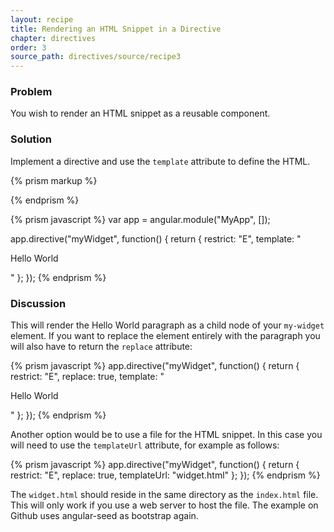 ```yaml
---
layout: recipe
title: Rendering an HTML Snippet in a Directive
chapter: directives
order: 3
source_path: directives/source/recipe3
---
```


### Problem
You wish to render an HTML snippet as a reusable component.

### Solution
Implement a directive and use the `template` attribute to define the HTML.

{% prism markup %}
<body ng-app="MyApp">
  <my-widget/>
</body>
{% endprism %}

{% prism javascript %}
var app = angular.module("MyApp", []);

app.directive("myWidget", function() {
  return {
    restrict: "E",
    template: "<p>Hello World</p>"
  };
});
{% endprism %}

### Discussion
This will render the Hello World paragraph as a child node of your `my-widget` element. If you want to replace the element entirely with the paragraph you will also have to return the `replace` attribute:

{% prism javascript %}
app.directive("myWidget", function() {
  return {
    restrict: "E",
    replace: true,
    template: "<p>Hello World</p>"
  };
});
{% endprism %}

Another option would be to use a file for the HTML snippet. In this case you will need to use the `templateUrl` attribute, for example as follows:

{% prism javascript %}
app.directive("myWidget", function() {
  return {
    restrict: "E",
    replace: true,
    templateUrl: "widget.html"
  };
});
{% endprism %}

The `widget.html` should reside in the same directory as the `index.html` file. This will only work if you use a web server to host the file. The example on Github uses angular-seed as bootstrap again.
